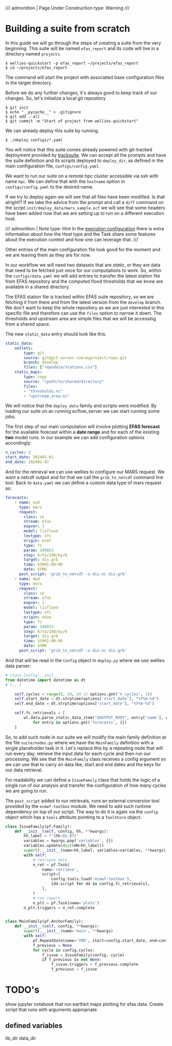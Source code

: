 /// admonition | Page Under Construction
    type: Warning
///

# Building a suite from scratch

In this guide we will go through the steps of creating a suite from the very beginning.
This suite will be named `efas_report` and its code will live in a directory named 
`projects`.

```shell
$ wellies-quickstart -p efas_report ~/projects/efas_report
$ cd ~/projects/efas_report
```

The command will start the project with associated base configuration files in the target directory.

Before we do any further changes, it's always good to keep track of our changes. So, let's initialize a local git repository

```shell
$ git init
$ echo "__pycache__" > .gitignore
$ git add --all
$ git commit -m "Start of project from wellies-quickstart"
```

We can already deploy this suite by running.

```shell
$ ./deploy configs/*.yaml
```

You will notice that this suite comes already powered with git-tracked deployment provided by [tracksuite](tracksuite_guide.md). We can accept all the prompts and have the suite definition and its scripts deployed to `deploy_dir`, as defined in the main configuration file, `configs/config.yaml`.

We want to run our suite on a remote hpc cluster accessible via ssh with name `hpc`. We 
can define that with the `hostname` option in `configs/config.yaml` to the desired name.

If we try to deploy again we will see that all files have been modified. Is that alright!? If we take the advice from 
the prompt and call a `diff` command on the script `init/deploy_data/mars_sample.ecf` we will see that some headers have been added now that we are setting up to run on a different execution host.

/// admonition | Note
    type: Hint
In the [execution configuration](config/exec_config) there is extra information about how the Host type and the Task share some features about the execution context and how one can leverage that.
///

Other entries of the main configuration file look good for the moment and we are leaving them as they are for now.

In our workflow we will need two datasets that are *static*, or they are data that need to be fetched just once for our computations to work. So, within the `configs/data.yaml` we will add entries to transfer the latest station file from EFAS repository and the computed flood thresholds that we know are available in a shared directory. 

The EFAS station file is tracked within EFAS suite repository, so we are fetching it from there and from the latest version from the `develop` branch. We don't want to keep the whole repository as we are just interested in this specific file and therefore can use the `files` option to narrow it down.
The thresholds and upstream area are simple files that we will be accessing from a shared space.

The new `static_data` entry should look like this.

```yaml title="data.yaml"
static_data:
    outlets:
        type: git
        source: git@git.server.com:myproject/repo.git
        branch: develop
        files: ["repodata/stations.csv"]
    static_maps:
        type: copy
        source: "/path/to/shared/directory"
        files:
        - "thresholds.nc"
        - "upstream_area.nc"
```

We will notice that the `deploy_data` family and scripts were modified. 
By loading our suite on an running ecflow_server we can start running some jobs.

The first step of our main computation will involve plotting **EFAS forecast** for 
the available forecast within a **date range** and for each of the existing **two** 
model runs. In our example we can add configuration options accordingly:

```yaml title="configs/config.yaml"
n_cycles: 2
start_date: 202401-01
end_date: 202401-07
```

And for the retrieval we can use wellies to configure our MARS request. We want 
a netcdf output and for that we call the `grib_to_netcdf` command line tool. 
Back to `data.yaml` we can define a custom data type of mars request as:

```yaml title="configs/data.yaml"
forecasts:
    - name: eud
      type: mars
      request:
        class: ce
        stream: efas
        expver: 1
        model: lisflood
        levtype: sfc
        origin: ecmf
        type: fc
        param: 240023
        step: 6/to/240/by/6
        target: dis.grb
        time: ${HH}:00:00
        date: $YMD
      post_script: 'grib_to_netcdf -o dis.nc dis.grb'
    - name: dwd
      type: mars
      request:
        class: ce
        stream: efas
        expver: 1
        model: lisflood
        levtype: sfc
        origin: edzw
        type: fc
        param: 240023
        step: 6/to/168/by/6
        target: dis.grb
        time: ${HH}:00:00
        date: $YMD
      post_script: 'grib_to_netcdf -o dis.nc dis.grb'
```

And that will be read in the `Config` object in `deploy.py` where we use wellies 
data parser:

```python title="suite/nodes.py"
# class Config:__init__
from datetime import datetime as dt
# (...)

    self.cycles = range(0, 24, 24 // options.get('n_cycles', 1))
    self.start_date = dt.strptime(options['start_date'], "%Y%m-%d")
    self.end_date = dt.strptime(options['start_date'], "%Y%m-%d")

    self.fc_retrievals = [
        wl.data.parse_static_data_item("$OUTPUT_ROOT", entry['name'], entry)
            for entry in options.get('forecasts', {})
    ]
```

So, to add such node in our suite we will modify the main family definition at the 
file `suite/nodes.py` where we have the `MainFamily` definition with a single 
placeholder task in it. Let's replace this by a repeating node that will run 
every day, retrieve the input data for each cycle and then run our processing. We see 
that the `MainFamily` class receives a config argument so we can use that to carry 
on data like, start and end dates and the keys for our data retrieval.

For readability we can define a `IssueFamily` class that holds the logic of a 
single run of our analysis and transfer the configuration of how many cycles we 
are going to run.

The `post_script` added to our retrievals, runs an external conversion tool 
provided by the `ecmwf-toolbox` module. We need to add such runtime dependency on top of 
our script. The way to do it is again via the `config` object which has a `tools` 
attribute pointing to a `ToolStore` object.

```python title="suite/nodes.py"
class IssueFamily(pf.Family):
    def __init__(self, config, hh, **kwargs):
        hh_label = f"{hh:02.0f}"
        variables = kwargs.pop('variables', {})
        variables.update(dict(HH=hh_label))
        super().__init__(name=hh_label, variables=variables, **kwargs)
        with self:
            # retrieve data
            n_ret = pf.Task(
                name='retrieve',
                script=[
                    config.tools.load('ecmwf-toolbox'),
                    [dd.script for dd in config.fc_retrievals],
                ],
            )
            # run report
            n_plt = pf.Task(name='plots')
        n_plt.triggers = n_ret.complete


class MainFamily(pf.AnchorFamily):
    def __init__(self, config, **kwargs):
        super().__init__(name='main', **kwargs)
        with self:
            pf.RepeatDate(name='YMD', start=config.start_date, end=config.end_date)
            f_previous = None
            for cycle in config.cycles:
                f_issue = IssueFamily(config, cycle)
                if f_previous is not None:
                    f_issue.triggers = f_previous.complete
                    f_previous = f_issue
```



# TODO's
show jupyter notebook that run earthkit maps plotting for efas data. Create script that runs with arguments appropriate


## defined variables

lib_dir
data_dir